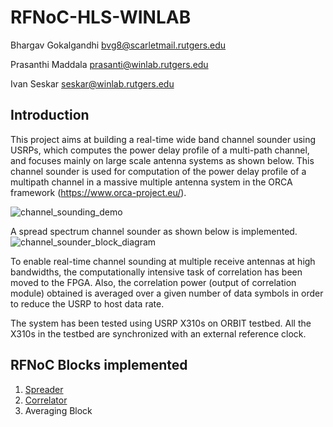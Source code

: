 # RFNoC-HLS-WINLAB

Bhargav Gokalgandhi bvg8@scarletmail.rutgers.edu

Prasanthi Maddala prasanti@winlab.rutgers.edu

Ivan Seskar seskar@winlab.rutgers.edu

## Introduction
This project aims at building a real-time wide band channel sounder using USRPs, which computes the power delay profile of a multi-path channel, and focuses mainly on large scale antenna systems as shown below. This channel sounder is used for computation of  the power delay profile of a multipath channel in a massive multiple antenna system in the ORCA framework (https://www.orca-project.eu/).

![channel_sounding_demo](https://user-images.githubusercontent.com/9439021/27981986-ee9480fa-6364-11e7-8bd5-c1f9374eb964.jpg)

A spread spectrum channel sounder as shown below is implemented.
![channel_sounder_block_diagram](https://user-images.githubusercontent.com/9439021/27981984-e9af8008-6364-11e7-981e-91cf151f054d.jpg)

To enable real-time channel sounding at multiple receive antennas at high bandwidths, the computationally intensive task of correlation has been moved to the FPGA. Also, the correlation power (output of correlation module) obtained is averaged over a given number of data symbols in order to reduce the USRP to host data rate.

The system has been tested using USRP X310s on ORBIT testbed. All the X310s in the testbed are synchronized with an external reference clock. 

## RFNoC Blocks implemented

1) [Spreader](hls-projects/spreader/README.md)
2) [Correlator](hls-projects/correlator/README.md)
3) Averaging Block

